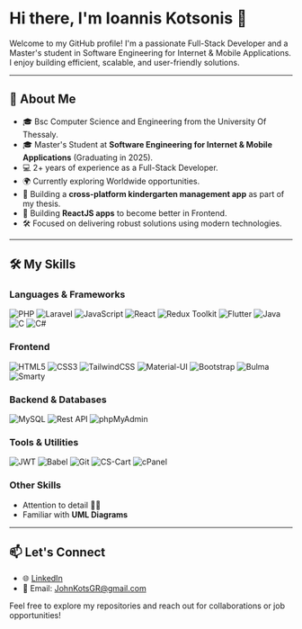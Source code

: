 # Hi there, I'm Ioannis Kotsonis 👋

Welcome to my GitHub profile! I'm a passionate Full-Stack Developer and a Master's student in Software Engineering for Internet & Mobile Applications. I enjoy building efficient, scalable, and user-friendly solutions.

---

## 🌟 About Me

- 🎓 Bsc Computer Science and Engineering from the University Of Thessaly.
- 🎓 Master's Student at **Software Engineering for Internet & Mobile Applications** (Graduating in 2025).
- 💻 2+ years of experience as a Full-Stack Developer.
- 🌍 Currently exploring Worldwide opportunities.
- 🚀 Building a **cross-platform kindergarten management app** as part of my thesis.
- 🚀 Building **ReactJS apps** to become better in Frontend.
- 🛠️ Focused on delivering robust solutions using modern technologies.

---

## 🛠️ My Skills

### Languages & Frameworks

![PHP](https://img.shields.io/badge/PHP-777BB4?style=for-the-badge&logo=php&logoColor=white)
![Laravel](https://img.shields.io/badge/Laravel-FF2D20?style=for-the-badge&logo=laravel&logoColor=white)
![JavaScript](https://img.shields.io/badge/JavaScript-F7DF1E?style=for-the-badge&logo=javascript&logoColor=black)
![React](https://img.shields.io/badge/React-61DAFB?style=for-the-badge&logo=react&logoColor=black)
![Redux Toolkit](https://img.shields.io/badge/Redux%20Toolkit-764ABC?style=for-the-badge&logo=redux&logoColor=white)
![Flutter](https://img.shields.io/badge/Flutter-02569B?style=for-the-badge&logo=flutter&logoColor=white)
![Java](https://img.shields.io/badge/Java-007396?style=for-the-badge&logo=java&logoColor=white)
![C](https://img.shields.io/badge/C-A8B9CC?style=for-the-badge&logo=c&logoColor=black)
![C#](https://img.shields.io/badge/C%23-239120?style=for-the-badge&logo=c-sharp&logoColor=white)

### Frontend

![HTML5](https://img.shields.io/badge/HTML5-E34F26?style=for-the-badge&logo=html5&logoColor=white)
![CSS3](https://img.shields.io/badge/CSS3-1572B6?style=for-the-badge&logo=css3&logoColor=white)
![TailwindCSS](https://img.shields.io/badge/TailwindCSS-38B2AC?style=for-the-badge&logo=tailwind-css&logoColor=white)
![Material-UI](https://img.shields.io/badge/Material--UI-0081CB?style=for-the-badge&logo=mui&logoColor=white)
![Bootstrap](https://img.shields.io/badge/Bootstrap-7952B3?style=for-the-badge&logo=bootstrap&logoColor=white)
![Bulma](https://img.shields.io/badge/Bulma-00D1B2?style=for-the-badge&logo=bulma&logoColor=white)
![Smarty](https://img.shields.io/badge/Smarty-0298C3?style=for-the-badge&logo=smarty&logoColor=white)

### Backend & Databases

![MySQL](https://img.shields.io/badge/MySQL-4479A1?style=for-the-badge&logo=mysql&logoColor=white)
![Rest API](https://img.shields.io/badge/REST%20API-02569B?style=for-the-badge&logo=api&logoColor=white)
![phpMyAdmin](https://img.shields.io/badge/phpMyAdmin-6C78AF?style=for-the-badge&logo=phpmyadmin&logoColor=white)

### Tools & Utilities

![JWT](https://img.shields.io/badge/JWT-000000?style=for-the-badge&logo=jsonwebtokens&logoColor=white)
![Babel](https://img.shields.io/badge/Babel-F9DC3E?style=for-the-badge&logo=babel&logoColor=black)
![Git](https://img.shields.io/badge/Git-F05032?style=for-the-badge&logo=git&logoColor=white)
![CS-Cart](https://img.shields.io/badge/CS--Cart-00AEEF?style=for-the-badge&logo=shopping-cart&logoColor=white)
![cPanel](https://img.shields.io/badge/cPanel-FF6C2C?style=for-the-badge&logo=cpanel&logoColor=white)

### Other Skills

- Attention to detail 🕵️‍♂️
- Familiar with **UML Diagrams**

---

## 📫 Let's Connect

- 🌐 [LinkedIn](https://www.linkedin.com/in/ioannis-kotsonis/)
- 📧 Email: JohnKotsGR@gmail.com

Feel free to explore my repositories and reach out for collaborations or job opportunities!
